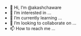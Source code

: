 - 👋 Hi, I’m @akashchaware
- 👀 I’m interested in ...
- 🌱 I’m currently learning ...
- 💞️ I’m looking to collaborate on ...
- 📫 How to reach me ...

<!---
akashchaware/akashchaware is a ✨ special ✨ repository because its `README.md` (this file) appears on your GitHub profile.
You can click the Preview link to take a look at your changes.
--->

